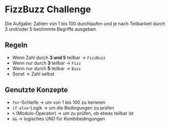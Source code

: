 ﻿# FizzBuzz Challenge

Die Aufgabe: Zahlen von 1 bis 100 durchlaufen und je nach Teilbarkeit durch 3 und/oder 5 bestimmte Begriffe ausgeben.

## Regeln

- Wenn Zahl durch **3 und 5** teilbar → `FizzBuzz`
- Wenn nur durch **3** teilbar → `Fizz`
- Wenn nur durch **5** teilbar → `Buzz`
- Sonst → Zahl selbst

## Genutzte Konzepte

- `for`-Schleife → um von 1 bis 100 zu iterieren
- `if-else`-Logik → um die Bedingungen zu prüfen
- `%` (Modulo-Operator) → um zu prüfen, ob etwas teilbar ist
- `&&` → logisches UND für Kombibedingungen

